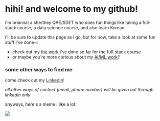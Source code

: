 # hihi! and welcome to my github!

<p>i'm brianna! a she/they QAE/SDET who does fun things like taking a full-stack course, a data science course, and also learn Korean.</p>
<p>i'll be sure to update this page as i go, but for now, take a look at some fun stuff i've done~:</p>
<ul>
    <li>check out my <a href="https://github.com/thegooz45/full-stack-course/tree/main/exercises">the work</a> i've done so far for the full-stack course</li>
    <li>or maybe you're more curious about my <a href="https://github.com/thegooz45/jupyter-notebooks">AI/ML work</a>?</li>
</ul>

<h3>some other ways to find me</h3>
<p>come check out my <a href="https://www.linkedin.com/in/briguz4590/">LinkedIn</a>!</p>
<p><em>all other ways of contact (email, phone number) will be given out through linkedin only</em></p>

anyways, here's a meme i like a lot:

<img src="https://i.pinimg.com/736x/96/59/3b/96593b9baa10020e25c457e9614eb5ea.jpg" />
